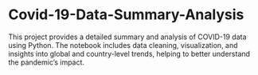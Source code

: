 # Covid-19-Data-Summary-Analysis
This project provides a detailed summary and analysis of COVID-19 data using Python. The notebook includes data cleaning, visualization, and insights into global and country-level trends, helping to better understand the pandemic’s impact.
